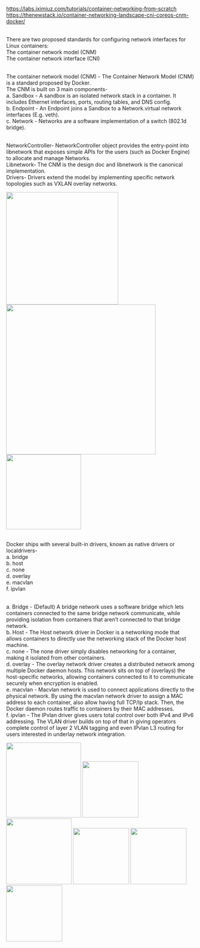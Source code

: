 https://labs.iximiuz.com/tutorials/container-networking-from-scratch
https://thenewstack.io/container-networking-landscape-cni-coreos-cnm-docker/


</br>There are two proposed standards for configuring network interfaces for Linux containers:
  </br>The container network model (CNM) 
  </br>The container network interface (CNI)

</br>The container network model (CNM) - The Container Network Model (CNM) is a standard proposed by Docker.
  </br>The CNM is built on 3 main components-
  </br> a. Sandbox - A sandbox is an isolated network stack in a container. It includes Ethernet interfaces, ports, routing tables, and DNS config.
  </br> b. Endpoint - An Endpoint joins a Sandbox to a Network.virtual network interfaces (E.g. veth). 
  </br> c. Network - Networks are a software implementation of a switch (802.1d bridge).
  


</br> NetworkController- NetworkController object provides the entry-point into libnetwork that exposes simple APIs for the users (such as Docker Engine) to allocate and manage Networks.
</br> Libnetwork- The CNM is the design doc and libnetwork is the canonical implementation.
</br> Drivers- Drivers extend the model by implementing specific network topologies such as VXLAN overlay networks.

<img src="https://github.com/user-attachments/assets/191cf229-fb09-4fce-9eee-114b3203ded0" width="300">
<img src="https://github.com/user-attachments/assets/3a3fe48c-968e-4660-aa4a-b01aea24523a" width="400">
<img src="https://github.com/user-attachments/assets/82357dc6-c82e-48dc-8179-5873a7bf918d" width="200">

 </br>Docker ships with several built-in drivers, known as native drivers or localdrivers-
 </br>a. bridge 
 </br>b. host
 </br>c. none
 </br>d. overlay
 </br>e. macvlan 
 </br>f. ipvlan
  
</br>a. Bridge - (Default) A bridge network uses a software bridge which lets containers connected to the same bridge network communicate, while providing isolation from containers that aren’t connected to that bridge network.
</br>b. Host - The Host network driver in Docker is a networking mode that allows containers to directly use the networking stack of the Docker host machine.
</br>c. none - The none driver simply disables networking for a container, making it isolated from other containers.
</br>d. overlay - The overlay network driver creates a distributed network among multiple Docker daemon hosts. This network sits on top of (overlays) the host-specific networks, allowing containers connected to it to communicate securely when encryption is enabled.
</br>e. macvlan - Macvlan network is used to connect applications directly to the physical network. By using the macvlan network driver to assign a MAC address to each container, also allow having full TCP/Ip stack. Then, the Docker daemon routes traffic to containers by their MAC addresses. 
</br>f. ipvlan - The IPvlan driver gives users total control over both IPv4 and IPv6 addressing. The VLAN driver builds on top of that in giving operators complete control of layer 2 VLAN tagging and even IPvlan L3 routing for users interested in underlay network integration.

<img src="https://github.com/user-attachments/assets/d53bba7e-18d7-4cff-9ca1-94da6baca8b8" width="200">
<img src="https://github.com/user-attachments/assets/4c37983e-10dc-45ac-8117-8cb8acafb8c2" width="150">
<img src="https://github.com/user-attachments/assets/36a5d5b5-9faf-46ea-952c-3f5983e5ee0f" width="175">
<img src="https://github.com/user-attachments/assets/38e2567f-1c32-4a2c-b81f-a5884b34821e" width="150">
<img src="https://github.com/user-attachments/assets/beec175b-a0b1-4fea-be45-8a370ea45a3a" width="150">
<img src="https://github.com/user-attachments/assets/6b333811-d601-4f7d-bc09-cf68fd686079" width="150">


